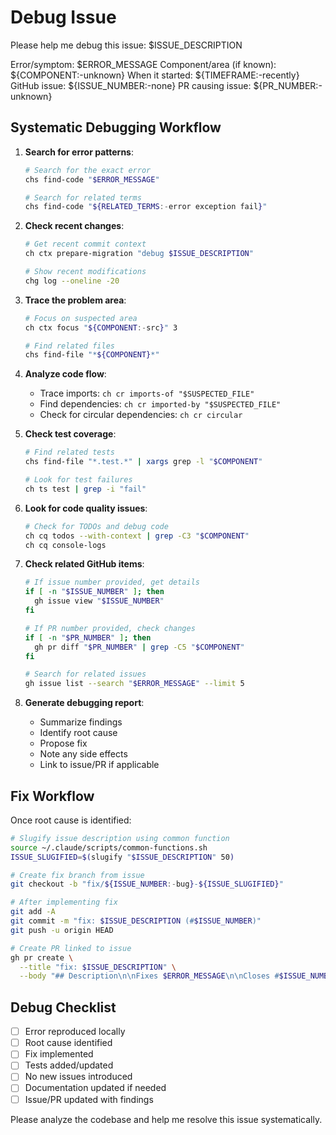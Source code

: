 # Debug Issue

Please help me debug this issue: $ISSUE_DESCRIPTION

Error/symptom: $ERROR_MESSAGE
Component/area (if known): ${COMPONENT:-unknown}
When it started: ${TIMEFRAME:-recently}
GitHub issue: ${ISSUE_NUMBER:-none}
PR causing issue: ${PR_NUMBER:-unknown}

## Systematic Debugging Workflow

1. **Search for error patterns**:
   ```bash
   # Search for the exact error
   chs find-code "$ERROR_MESSAGE"
   
   # Search for related terms
   chs find-code "${RELATED_TERMS:-error exception fail}"
   ```

2. **Check recent changes**:
   ```bash
   # Get recent commit context
   ch ctx prepare-migration "debug $ISSUE_DESCRIPTION"
   
   # Show recent modifications
   chg log --oneline -20
   ```

3. **Trace the problem area**:
   ```bash
   # Focus on suspected area
   ch ctx focus "${COMPONENT:-src}" 3
   
   # Find related files
   chs find-file "*${COMPONENT}*"
   ```

4. **Analyze code flow**:
   - Trace imports: `ch cr imports-of "$SUSPECTED_FILE"`
   - Find dependencies: `ch cr imported-by "$SUSPECTED_FILE"`
   - Check for circular dependencies: `ch cr circular`

5. **Check test coverage**:
   ```bash
   # Find related tests
   chs find-file "*.test.*" | xargs grep -l "$COMPONENT"
   
   # Look for test failures
   ch ts test | grep -i "fail"
   ```

6. **Look for code quality issues**:
   ```bash
   # Check for TODOs and debug code
   ch cq todos --with-context | grep -C3 "$COMPONENT"
   ch cq console-logs
   ```

7. **Check related GitHub items**:
   ```bash
   # If issue number provided, get details
   if [ -n "$ISSUE_NUMBER" ]; then
     gh issue view "$ISSUE_NUMBER"
   fi
   
   # If PR number provided, check changes
   if [ -n "$PR_NUMBER" ]; then
     gh pr diff "$PR_NUMBER" | grep -C5 "$COMPONENT"
   fi
   
   # Search for related issues
   gh issue list --search "$ERROR_MESSAGE" --limit 5
   ```

8. **Generate debugging report**:
   - Summarize findings
   - Identify root cause
   - Propose fix
   - Note any side effects
   - Link to issue/PR if applicable

## Fix Workflow

Once root cause is identified:

```bash
# Slugify issue description using common function
source ~/.claude/scripts/common-functions.sh
ISSUE_SLUGIFIED=$(slugify "$ISSUE_DESCRIPTION" 50)

# Create fix branch from issue
git checkout -b "fix/${ISSUE_NUMBER:-bug}-${ISSUE_SLUGIFIED}"

# After implementing fix
git add -A
git commit -m "fix: $ISSUE_DESCRIPTION (#$ISSUE_NUMBER)"
git push -u origin HEAD

# Create PR linked to issue
gh pr create \
  --title "fix: $ISSUE_DESCRIPTION" \
  --body "## Description\n\nFixes $ERROR_MESSAGE\n\nCloses #$ISSUE_NUMBER\n\n## Root Cause\n\n[Explanation]\n\n## Solution\n\n[What was changed]\n\n## Testing\n\n- [ ] Error no longer occurs\n- [ ] No regressions\n- [ ] Tests added"
```

## Debug Checklist

- [ ] Error reproduced locally
- [ ] Root cause identified
- [ ] Fix implemented
- [ ] Tests added/updated
- [ ] No new issues introduced
- [ ] Documentation updated if needed
- [ ] Issue/PR updated with findings

Please analyze the codebase and help me resolve this issue systematically.